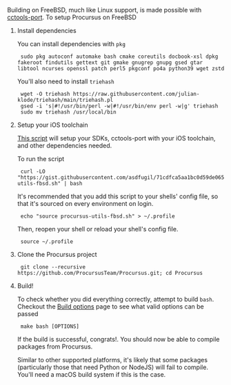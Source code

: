 Building on FreeBSD, much like Linux support, is made possible with
[cctools-port](https://github.com/tpoechtrager/cctools-port). To setup
Procursus on FreeBSD

1. Install dependencies

    You can install dependencies with `pkg`

        sudo pkg autoconf automake bash cmake coreutils docbook-xsl dpkg fakeroot findutils gettext git gmake gnugrep gnupg gsed gtar libtool ncurses openssl patch perl5 pkgconf po4a python39 wget zstd

    You'll also need to install `triehash`

        wget -O triehash https://raw.githubusercontent.com/julian-klode/triehash/main/triehash.pl
        gsed -i 's|#!/usr/bin/perl -w|#!/usr/bin/env perl -w|g' triehash
        sudo mv triehash /usr/local/bin

2. Setup your iOS toolchain

    [This script](https://gist.github.com/asdfugil/71cdfca5aa1bc0d59de06518cd1c530c) will setup your SDKs,
    cctools-port with your iOS toolchain, and other dependencies needed.

    To run the script

        curl -LO "https://gist.githubusercontent.com/asdfugil/71cdfca5aa1bc0d59de06518cd1c530c/raw/37429856ec922063f86e60693bce4027d56aab96/procursus-utils-fbsd.sh" | bash

    It's recommended that you add this script to your shells' config
    file, so that it's sourced on every environment on login.

        echo "source procursus-utils-fbsd.sh" > ~/.profile

    Then, reopen your shell or reload your shell's config file.

        source ~/.profile

3. Clone the Procursus project

        git clone --recursive https://github.com/ProcursusTeam/Procursus.git; cd Procursus

4. Build!

    To check whether you did everything correctly, attempt to build
    `bash`. Checkout the [Build options](https://github.com/ProcursusTeam/Procursus/wiki/Build-options) page to see what valid
    options can be passed

        make bash [OPTIONS]

    If the build is successful, congrats!. You should now be able to
    compile packages from Procursus.

    Similar to other supported platforms, it's likely that some
    packages (particularly those that need Python or NodeJS) will fail
    to compile. You'll need a macOS build system if this is the case.
